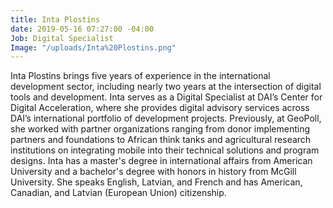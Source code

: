 ```yaml
---
title: Inta Plostins
date: 2019-05-16 07:27:00 -04:00
Job: Digital Specialist
Image: "/uploads/Inta%20Plostins.png"
---
```


Inta Plostins brings five years of experience in the international development sector, including nearly two years at the intersection of digital tools and development. Inta serves as a Digital Specialist at DAI’s Center for Digital Acceleration, where she provides digital advisory services across DAI’s international portfolio of development projects. Previously, at GeoPoll, she worked with partner organizations ranging from donor implementing partners and foundations to African think tanks and agricultural research institutions on integrating mobile into their technical solutions and program designs. Inta has a master's degree in international affairs from American University and a bachelor's degree with honors in history from McGill University. She speaks English, Latvian, and French and has American, Canadian, and Latvian (European Union) citizenship.
